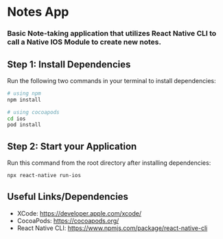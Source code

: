 # Notes App

### Basic Note-taking application that utilizes React Native CLI to call a Native IOS Module to create new notes. 

## Step 1: Install Dependencies
Run the following two commands in your terminal to install dependencies:

```bash
# using npm
npm install
```

```bash
# using cocoapods
cd ios
pod install
```

## Step 2: Start your Application
Run this command from the root directory after installing dependencies:

```bash
npx react-native run-ios
```


## Useful Links/Dependencies

- XCode: https://developer.apple.com/xcode/
- CocoaPods: https://cocoapods.org/
- React Native CLI: https://www.npmjs.com/package/react-native-cli


